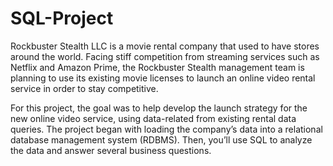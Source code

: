 # SQL-Project
Rockbuster Stealth LLC is a movie rental company that used to have stores around the
world. Facing stiff competition from streaming services such as Netflix and Amazon Prime,
the Rockbuster Stealth management team is planning to use its existing movie licenses to
launch an online video rental service in order to stay competitive.

For this project, the goal was to help develop the launch strategy for the new online video service, 
using data-related from existing rental data queries. The project began with loading the company’s data into a relational database
management system (RDBMS). Then, you’ll use SQL to analyze the data and answer several business questions.
